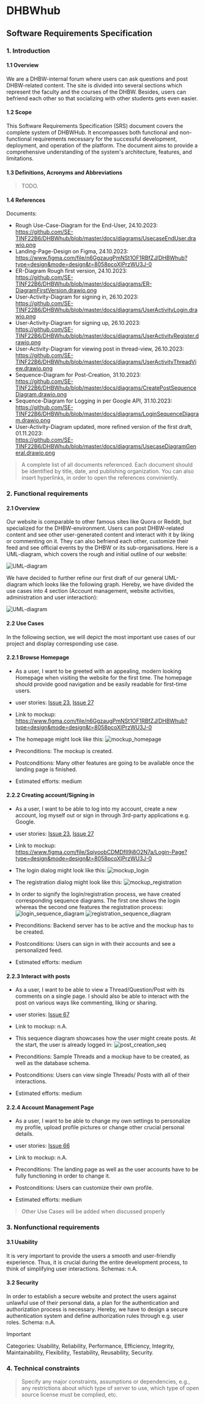 # DHBWhub

## Software Requirements Specification

### 1. Introduction

#### 1.1 Overview
We are a DHBW-internal forum where users can ask questions and post DHBW-related content. The site is divided into several sections which represent the faculty and the courses of the DHBW. Besides, users can befriend each other so that socializing with other students gets even easier.

#### 1.2 Scope
This Software Requirements Specification (SRS) document covers the complete system of DHBWHub. It encompasses both functional and non-functional requirements necessary for the successful development, deployment, and operation of the platform. The document aims to provide a comprehensive understanding of the system's architecture, features, and limitations.

#### 1.3 Definitions, Acronyms and Abbreviations
> TODO.

#### 1.4 References
Documents:
- Rough Use-Case-Diagram for the End-User, 24.10.2023:\
  https://github.com/SE-TINF22B6/DHBWhub/blob/master/docs/diagrams/UsecaseEndUser.drawio.png
- Landing-Page-Design on Figma, 24.10.2023:\
  https://www.figma.com/file/n6GgzaugPmNSt1OF1RBfZJ/DHBWhub?type=design&mode=design&t=8058pcoXIPrzWU3J-0
- ER-Diagram Rough first version, 24.10.2023:\
  https://github.com/SE-TINF22B6/DHBWhub/blob/master/docs/diagrams/ER-DiagramFirstVersion.drawio.png
- User-Activity-Diagram for signing in, 26.10.2023:\
  https://github.com/SE-TINF22B6/DHBWhub/blob/master/docs/diagrams/UserActivityLogin.drawio.png
- User-Activity-Diagram for signing up, 26.10.2023:\
  https://github.com/SE-TINF22B6/DHBWhub/blob/master/docs/diagrams/UserActivityRegister.drawio.png
- User-Activity-Diagram for viewing post in thread-view, 26.10.2023:\
  https://github.com/SE-TINF22B6/DHBWhub/blob/master/docs/diagrams/UserActivityThreadView.drawio.png
- Sequence-Diagram for Post-Creation, 31.10.2023:\
  https://github.com/SE-TINF22B6/DHBWhub/blob/master/docs/diagrams/CreatePostSequenceDiagram.drawio.png
- Sequence-Diagram for Logging in per Google API, 31.10.2023:\
  https://github.com/SE-TINF22B6/DHBWhub/blob/master/docs/diagrams/LoginSequenceDiagram.drawio.png
- User-Activity-Diagram updated, more refined version of the first draft, 01.11.2023:\
  https://github.com/SE-TINF22B6/DHBWhub/blob/master/docs/diagrams/UsecaseDiagramGeneral.drawio.png 
>  A complete list of all documents referenced. Each document should be identified by title, date, and publishing organization. You can also insert hyperlinks, in order to open the references conviniently.

### 2. Functional requirements

#### 2.1 Overview 
Our website is comparable to other famous sites like Quora or Reddit, but specialized for the DHBW-environment. Users can post DHBW-related content and see other user-generated content and interact with it by liking or commenting on it. They can also befriend each other, customize their feed and see official events by the DHBW or its sub-organisations. Here is a UML-diagram, which covers the rough and initial outline of our website:

![UML-diagram](https://github.com/SE-TINF22B6/DHBWhub/blob/master/docs/diagrams/UsecaseEndUser.drawio.png)
 
We have decided to further refine our first draft of our general UML-diagram which looks like the following graph. Hereby, we have divided the use cases into 4 section (Account management, website activities, administration and user interaction):

![UML-diagram](https://github.com/SE-TINF22B6/DHBWhub/blob/master/docs/diagrams/UsecaseDiagramGeneral.drawio.png)

#### 2.2 Use Cases
In the following section, we will depict the most important use cases of our project and display corresponding use case.

#### 2.2.1 Browse Homepage
- As a user, I want to be greeted with an appealing, modern looking Homepage when visiting the website for the first time. The homepage should provide good navigation and be easily readable for first-time users.
  
- user stories: [Issue 23](https://github.com/SE-TINF22B6/DHBWhub/issues/23), [Issue 27](https://github.com/SE-TINF22B6/DHBWhub/issues/27)
- Link to mockup: https://www.figma.com/file/n6GgzaugPmNSt1OF1RBfZJ/DHBWhub?type=design&mode=design&t=8058pcoXIPrzWU3J-0

- The homepage might look like this:
![mockup_homepage](https://github.com/SE-TINF22B6/DHBWhub/assets/122597204/eb86aedc-aa41-4968-8e17-cd5aa55987c2)

- Preconditions: The mockup is created.
- Postconditions: Many other features are going to be available once the landing page is finished.
- Estimated efforts: medium


#### 2.2.2 Creating account/Signing in
- As a user, I want to be able to log into my account, create a new account, log myself out or sign in through 3rd-party applications e.g. Google.
 
- user stories: [Issue 23](https://github.com/SE-TINF22B6/DHBWhub/issues/23), [Issue 27](https://github.com/SE-TINF22B6/DHBWhub/issues/27)
- Link to mockup: https://www.figma.com/file/SqiyoobCDMDfIl9j8O2N7a/Login-Page?type=design&mode=design&t=8058pcoXIPrzWU3J-0 

- The login dialog might look like this:
![mockup_login](https://github.com/SE-TINF22B6/DHBWhub/assets/122597204/c32bd552-6000-46c5-9fed-cfa29703f367)
- The registration dialog might look like this:
![mockup_registration](https://github.com/SE-TINF22B6/DHBWhub/assets/122597204/4837e5fa-7d30-46f1-937a-05aa39d16e9d)

- In order to signify the login/registration process, we have created corresponding sequence diagrams. The first one shows the login whereas the second one features the registration process:
![login_sequence_diagram](https://github.com/SE-TINF22B6/DHBWhub/blob/master/docs/diagrams/UserActivityLogin.drawio.png)
![registration_sequence_diagram](https://github.com/SE-TINF22B6/DHBWhub/blob/master/docs/diagrams/UserActivityRegister.drawio.png)

- Preconditions: Backend server has to be active and the mockup has to be created.
- Postconditions: Users can sign in with their accounts and see a personalized feed.
- Estimated efforts: medium

#### 2.2.3 Interact with posts
- As a user, I want to be able to view a Thread/Question/Post with its comments on a single page. I should also be able to interact with the post on various ways like commenting, liking or sharing. 

- user stories: [Issue 67](https://github.com/SE-TINF22B6/DHBWhub/issues/67)
- Link to mockup: n.A.

- This sequence diagram showcases how the user might create posts. At the start, the user is already logged in:
![post_creation_seq](https://github.com/SE-TINF22B6/DHBWhub/blob/master/docs/diagrams/CreatePostSequenceDiagram.drawio.png)

- Preconditions: Sample Threads and a mockup have to be created, as well as the database schema.
- Postconditions: Users can view single Threads/ Posts with all of their interactions.
- Estimated efforts: medium

#### 2.2.4 Account Management Page
- As a user, I want to be able to change my own settings to personalize my profile, upload profile pictures or change other crucial personal details.

- user stories: [Issue 66](https://github.com/SE-TINF22B6/DHBWhub/issues/66)
- Link to mockup: n.A.

- Preconditions: The landing page as well as the user accounts have to be fully functioning in order to change it.
- Postconditions: Users can customize their own profile.
- Estimated efforts: medium
> Other Use Cases will be added when discussed properly

### 3. Nonfunctional requirements

#### 3.1 Usability
It is very important to provide the users a smooth and user-friendly experience. Thus, it is crucial during the entire development process, to think of simplifying user interactions.
Schemas: n.A.

#### 3.2 Security
In order to establish a secure website and protect the users against unlawful use of their personal data, a plan for the authentication and authorization process is necessary.
Hereby, we have to design a secure authentication system and define authorization rules through e.g. user roles.
Schema: n.A.

> [!IMPORTANT]  
> Categories: Usability, Reliability, Performance, Efficiency, Integrity, Maintainability, Flexibility, Testability, Reusability, Security.  

### 4. Technical constraints
> Specify any major constraints, assumptions or dependencies, e.g., any restrictions about which type of server to use, which type of open source license must be complied, etc. 
